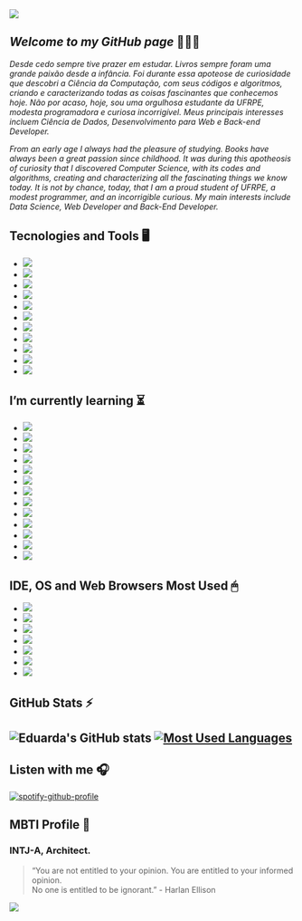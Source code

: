 <img src="https://i.redd.it/13cfm6uzvv271.png" />

## **_Welcome to my GitHub page_** 👩🏾‍💻 

_Desde cedo sempre tive prazer em estudar. Livros sempre foram uma grande paixão desde a infância. Foi durante essa apoteose de curiosidade que descobri a Ciência da Computação, com seus códigos e algoritmos, criando e caracterizando todas as coisas fascinantes que conhecemos hoje. Não por acaso, hoje, sou uma orgulhosa estudante da UFRPE, modesta programadora e curiosa incorrigível. Meus principais interesses incluem Ciência de Dados, Desenvolvimento para Web e Back-end Developer._

_From an early age I always had the pleasure of studying. Books have always been a great passion since childhood. It was during this apotheosis of curiosity that I discovered Computer Science, with its codes and algorithms, creating and characterizing all the fascinating things we know today. It is not by chance, today, that I am a proud student of UFRPE, a modest programmer, and an incorrigible curious. My main interests include Data Science, Web Developer and Back-End Developer._ 

## Tecnologies and Tools 🖥

- <img src="https://img.shields.io/badge/Git-F05032?style=for-the-badge&logo=git&logoColor=white" /> 
- <img src="https://img.shields.io/badge/Java-ED8B00?style=for-the-badge&logo=java&logoColor=white" /> 
- <img src="https://img.shields.io/badge/C-00599C?style=for-the-badge&logo=c&logoColor=white" /> 
- <img src="https://img.shields.io/badge/JavaScript-323330?style=for-the-badge&logo=javascript&logoColor=F7DF1E" /> 
- <img src="https://img.shields.io/badge/CSS3-1572B6?style=for-the-badge&logo=css3&logoColor=white" /> 
- <img src="https://img.shields.io/badge/HTML5-E34F26?style=for-the-badge&logo=html5&logoColor=white" /> 
- <img src="https://img.shields.io/badge/.NET-5C2D91?style=for-the-badge&logo=dot-net&logoColor=white" /> 
- <img src="https://img.shields.io/badge/Markdown-000000?style=for-the-badge&logo=markdown&logoColor=white" /> 
- <img src="https://img.shields.io/badge/Bootstrap-563D7C?style=for-the-badge&logo=bootstrap&logoColor=white" /> 
- <img src="https://img.shields.io/badge/Spring-6DB33F?style=for-the-badge&logo=spring&logoColor=white" /> 
- <img src="https://img.shields.io/badge/Microsoft-666666?style=for-the-badge&logo=microsoft&logoColor=white" /> 

## I’m currently learning ⏳ 

- <img src="https://img.shields.io/badge/Python-3776AB?style=for-the-badge&logo=python&logoColor=white" /> 
- <img src="https://img.shields.io/badge/C%23-239120?style=for-the-badge&logo=c-sharp&logoColor=white" /> 
- <img src="https://img.shields.io/badge/Java-ED8B00?style=for-the-badge&logo=java&logoColor=white" /> 
- <img src="https://img.shields.io/badge/Kotlin-0095D5?&style=for-the-badge&logo=kotlin&logoColor=white" /> 
- <img src="https://img.shields.io/badge/Dart-0175C2?style=for-the-badge&logo=dart&logoColor=white" /> 
- <img src="https://img.shields.io/badge/Ruby-CC342D?style=for-the-badge&logo=ruby&logoColor=white" /> 
- <img src="https://img.shields.io/badge/MySQL-00000F?style=for-the-badge&logo=mysql&logoColor=white" /> 
- <img src="https://img.shields.io/badge/Microsoft%20SQL%20Sever-CC2927?style=for-the-badge&logo=microsoft%20sql%20server&logoColor=white" /> 
- <img src="https://img.shields.io/badge/Flutter-02569B?style=for-the-badge&logo=flutter&logoColor=white" /> 
- <img src="https://img.shields.io/badge/.NET-5C2D91?style=for-the-badge&logo=dot-net&logoColor=white" /> 
- <img src="https://img.shields.io/badge/Angular-DD0031?style=for-the-badge&logo=angular&logoColor=white" /> 
- <img src="https://img.shields.io/badge/AngularJS-E23237?style=for-the-badge&logo=angularjs&logoColor=white" /> 
- <img src="https://img.shields.io/badge/Ruby_on_Rails-CC0000?style=for-the-badge&logo=ruby-on-rails&logoColor=white" />

## IDE, OS and Web Browsers Most Used 🖱 

- <img src="https://img.shields.io/badge/Firefox_Browser-FF7139?style=for-the-badge&logo=Firefox-Browser&logoColor=white" /> 
- <img src="https://img.shields.io/badge/Linux_Mint-87CF3E?style=for-the-badge&logo=linux-mint&logoColor=white" /> 
- <img src="https://img.shields.io/badge/Windows-0078D6?style=for-the-badge&logo=windows&logoColor=white" /> 
- <img src="https://img.shields.io/badge/Microsoft_Edge-0078D7?style=for-the-badge&logo=Microsoft-edge&logoColor=white" /> 
- <img src="https://img.shields.io/badge/Opera-FF1B2D?style=for-the-badge&logo=Opera&logoColor=white" /> 
- <img src="https://img.shields.io/badge/IntelliJIDEA-000000.svg?style=for-the-badge&logo=intellij-idea&logoColor=white" /> 
- <img src="https://img.shields.io/badge/Visual_Studio_Code-0078D4?style=for-the-badge&logo=visual%20studio%20code&logoColor=white" />


## GitHub Stats ⚡️

## ![Eduarda's GitHub stats](https://github-readme-stats.vercel.app/api?username=saintravi&show_icons=true&theme=gotham) [![Most Used Languages](https://github-readme-stats.vercel.app/api/top-langs/?username=saintravi&layout=compact&theme=gotham)](https://github.com/saintravi/github-readme-stats)

## Listen with me 🎧
[![spotify-github-profile](https://spotify-github-profile.vercel.app/api/view?uid=dudzzle&cover_image=true&theme=novatorem)](https://github.com/kittinan/spotify-github-profile) 

## MBTI Profile 🔎

### INTJ-A, Architect. 
> “You are not entitled to your opinion. 
You are entitled to your informed opinion.                       
No one is entitled to be ignorant.” - Harlan Ellison

<img src="https://i.redd.it/zr90lvihdw271.png" /> 
